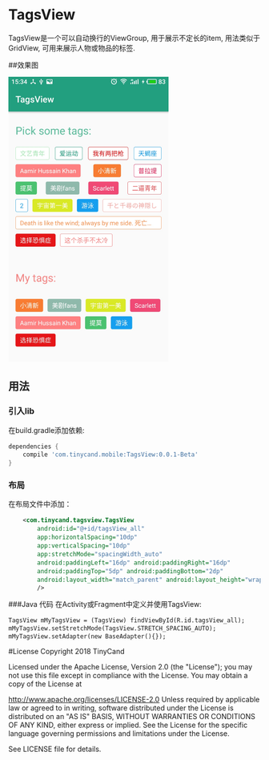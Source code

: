 # TagsView
TagsView是一个可以自动换行的ViewGroup, 用于展示不定长的item, 用法类似于GridView, 可用来展示人物或物品的标签.

##效果图

<img src="TagsViewDemo_1.jpg" width="320px"/>

## 用法
### 引入lib
在build.gradle添加依赖:

```groovy
dependencies {
    compile 'com.tinycand.mobile:TagsView:0.0.1-Beta'
}
```

### 布局
在布局文件中添加：
```xml
    <com.tinycand.tagsview.TagsView
        android:id="@+id/tagsView_all"
        app:horizontalSpacing="10dp"
        app:verticalSpacing="10dp"
        app:stretchMode="spacingWidth_auto"
        android:paddingLeft="16dp" android:paddingRight="16dp"
        android:paddingTop="5dp" android:paddingBottom="2dp"
        android:layout_width="match_parent" android:layout_height="wrap_content"
        />
```
###Java 代码
在Activity或Fragment中定义并使用TagsView:

    TagsView mMyTagsView = (TagsView) findViewById(R.id.tagsView_all);
    mMyTagsView.setStretchMode(TagsView.STRETCH_SPACING_AUTO);
    mMyTagsView.setAdapter(new BaseAdapter(){});


#License
Copyright 2018 TinyCand

Licensed under the Apache License, Version 2.0 (the "License"); you may not use this file except in compliance with the License. You may obtain a copy of the License at

http://www.apache.org/licenses/LICENSE-2.0
Unless required by applicable law or agreed to in writing, software distributed under the License is distributed on an "AS IS" BASIS, WITHOUT WARRANTIES OR CONDITIONS OF ANY KIND, either express or implied. See the License for the specific language governing permissions and limitations under the License.

See LICENSE file for details.
